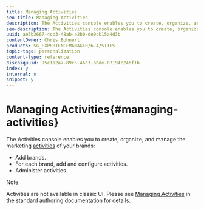 ```yaml
---
title: Managing Activities
seo-title: Managing Activities
description: The Activities console enables you to create, organize, and manage the marketing activities of your brands.
seo-description: The Activities console enables you to create, organize, and manage the marketing activities of your brands.
uuid: ae5b3667-4cb3-48ab-a2b0-de9cb15a4d3b
contentOwner: Chris Bohnert
products: SG_EXPERIENCEMANAGER/6.4/SITES
topic-tags: personalization
content-type: reference
discoiquuid: 95c1a2a7-89c5-46c3-abde-07194c246f1b
index: y
internal: n
snippet: y
---
```


# Managing Activities{#managing-activities}

The Activities console enables you to create, organize, and manage the marketing [activities](../../../sites/classic-ui-authoring/using/classic-personalization.md#main-pars-title-44) of your brands:

* Add brands. 
* For each brand, add and configure activities. 
* Administer activities.

>[!NOTE]
>
>Activities are not available in classic UI. Please see [Managing Activities](../../../sites/authoring/using/activitylib.md) in the standard authoring documentation for details.

